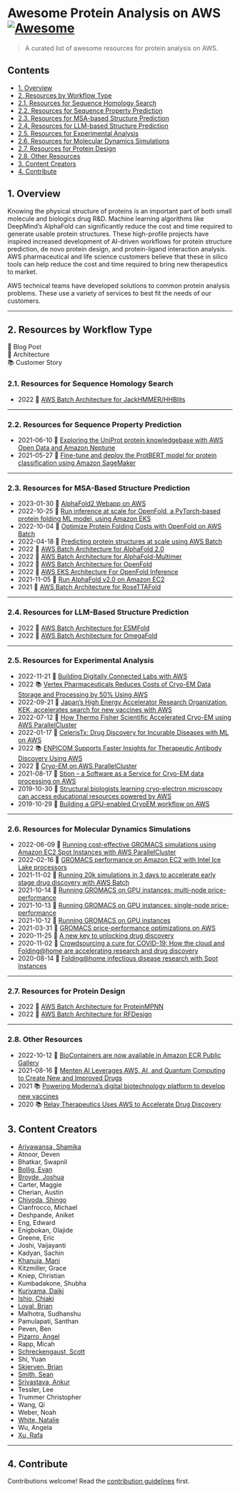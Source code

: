 # Awesome Protein Analysis on AWS [![Awesome](https://awesome.re/badge.svg)](https://awesome.re)

> A curated list of awesome resources for protein analysis on AWS.

## Contents

- [1. Overview](#1-overview)
- [2. Resources by Workflow Type](#2-resources-by-workflow-type)
- [2.1. Resources for Sequence Homology Search](#21-resources-for-sequence-homology-search)
- [2.2. Resources for Sequence Property Prediction](#22-resources-for-sequence-property-prediction)
- [2.3. Resources for MSA-based Structure Prediction](#23-resources-for-msa-based-structure-prediction)
- [2.4. Resources for LLM-based Structure Prediction](#24-resources-for-llm-based-structure-prediction)
- [2.5. Resources for Experimental Analysis](#25-resources-for-experimental-analysis)
- [2.6. Resources for Molecular Dynamics Simulations](#26-resources-for-molecular-dynamics-simulations)
- [2.7. Resources for Protein Design](#27-resources-for-protein-design)
- [2.8. Other Resources](#28-other-resources)
- [3. Content Creators](#3-content-creators)
- [4. Contribute](#4-contribute)

## 1. Overview

Knowing the physical structure of proteins is an important part of both small molecule and biologics drug R&D. Machine learning algorithms like DeepMind’s AlphaFold can significantly reduce the cost and time required to generate usable protein structures. These high-profile projects have inspired increased development of AI-driven workflows for protein structure prediction, de novo protein design, and protein-ligand interaction analysis. AWS pharmaceutical and life science customers believe that these in silico tools can help reduce the cost and time required to bring new therapeutics to market.

AWS technical teams have developed solutions to common protein analysis problems. These use a variety of services to best fit the needs of our customers.

---

## 2. Resources by Workflow Type

:newspaper: Blog Post  
:hammer: Architecture  
:books: Customer Story  

### 2.1. Resources for Sequence Homology Search

- 2022 :hammer: [AWS Batch Architecture for JackHMMER/HHBlits](https://github.com/aws-samples/aws-batch-arch-for-protein-folding)

---

### 2.2. Resources for Sequence Property Prediction

- 2021-06-10 :newspaper: [Exploring the UniProt protein knowledgebase with AWS Open Data and Amazon Neptune](https://aws.amazon.com/blogs/industries/exploring-the-uniprot-protein-knowledgebase-with-aws-open-data-and-amazon-neptune/)
- 2021-05-27 :newspaper: [Fine-tune and deploy the ProtBERT model for protein classification using Amazon SageMaker](https://aws.amazon.com/blogs/machine-learning/fine-tune-and-deploy-the-protbert-model-for-protein-classification-using-amazon-sagemaker/)

---

### 2.3. Resources for MSA-Based Structure Prediction

- 2023-01-30 :hammer: [AlphaFold2 Webapp on AWS](https://github.com/aws-samples/alphafold-protein-structure-prediction-with-frontend-app)
- 2022-10-25 :newspaper: [Run inference at scale for OpenFold, a PyTorch-based protein folding ML model, using Amazon EKS](https://aws.amazon.com/blogs/machine-learning/run-inference-at-scale-for-openfold-a-pytorch-based-protein-folding-ml-model-using-amazon-eks/)
- 2022-10-04 :newspaper: [Optimize Protein Folding Costs with OpenFold on AWS Batch](https://aws.amazon.com/blogs/hpc/optimize-protein-folding-costs-with-openfold-on-aws-batch/)
- 2022-04-18 :newspaper: [Predicting protein structures at scale using AWS Batch](https://aws.amazon.com/blogs/industries/predicting-protein-structures-at-scale-using-aws-batch/)
- 2022 :hammer: [AWS Batch Architecture for AlphaFold 2.0](https://github.com/aws-samples/aws-batch-arch-for-protein-folding)
- 2022 :hammer: [AWS Batch Architecture for AlphaFold-Multimer](https://github.com/aws-samples/aws-batch-arch-for-protein-folding)
- 2022 :hammer: [AWS Batch Architecture for OpenFold](https://github.com/aws-samples/aws-batch-arch-for-protein-folding)
- 2022 :hammer: [AWS EKS Architecture For OpenFold Inference](https://github.com/aws-samples/aws-do-openfold-inference)
- 2021-11-05 :newspaper: [Run AlphaFold v2.0 on Amazon EC2](https://aws.amazon.com/blogs/machine-learning/run-alphafold-v2-0-on-amazon-ec2/)
- 2021 :hammer: [AWS Batch Architecture for RoseTTAFold](https://github.com/aws-samples/aws-rosettafold)

---

### 2.4. Resources for LLM-Based Structure Prediction

- 2022 :hammer: [AWS Batch Architecture for ESMFold](https://github.com/aws-samples/aws-batch-arch-for-protein-folding)
- 2022 :hammer: [AWS Batch Architecture for OmegaFold](https://github.com/aws-samples/aws-batch-arch-for-protein-folding)

---

### 2.5. Resources for Experimental Analysis

- 2022-11-21 :newspaper: [Building Digitally Connected Labs with AWS](https://aws.amazon.com/blogs/industries/building-digitally-connected-labs-with-aws/)
- 2022 :books: [Vertex Pharmaceuticals Reduces Costs of Cryo-EM Data Storage and Processing by 50% Using AWS](https://aws.amazon.com/solutions/case-studies/vertex-case-study/)
- 2022-09-21 :newspaper: [Japan’s High Energy Accelerator Research Organization, KEK, accelerates search for new vaccines with AWS](https://aws.amazon.com/blogs/publicsector/japans-high-energy-accelerator-research-organization-kek-accelerates-search-new-vaccines-aws/)
- 2022-07-12 :newspaper: [How Thermo Fisher Scientific Accelerated Cryo-EM using AWS ParallelCluster](https://aws.amazon.com/blogs/hpc/how-thermo-fisher-scientific-accelerated-cryo-em-using-aws-parallelcluster/)
- 2022-01-17 :newspaper: [CelerisTx: Drug Discovery for Incurable Diseases with ML on AWS](https://aws.amazon.com/blogs/startups/celeristx-drug-discovery-for-incurable-diseases-with-ml-on-aws/)
- 2022 :books: [ENPICOM Supports Faster Insights for Therapeutic Antibody Discovery Using AWS](https://aws.amazon.com/solutions/case-studies/ENPICOM-case-study/?did=cr_card&trk=cr_card)
- 2022 :hammer: [Cryo-EM on AWS ParallelCluster](https://github.com/aws-samples/cryoem-on-aws-parallel-cluster)
- 2021-08-17 :newspaper: [Stion – a Software as a Service for Cryo-EM data processing on AWS](https://aws.amazon.com/blogs/hpc/stion-a-saas-for-cryo-em-data-processing-on-aws/)
- 2019-10-30 :newspaper: [Structural biologists learning cryo-electron microscopy can access educational resources powered by AWS](https://aws.amazon.com/blogs/publicsector/structural-biologists-learning-cryo-electron-microscopy-have-new-educational-resources-powered-by-aws/)
- 2019-10-29 :newspaper: [Building a GPU-enabled CryoEM workflow on AWS](https://aws.amazon.com/blogs/industries/building-a-gpu-enabled-cryoem-workflow-on-aws/)

---

### 2.6. Resources for Molecular Dynamics Simulations

- 2022-06-09 :newspaper: [Running cost-effective GROMACS simulations using Amazon EC2 Spot Instances with AWS ParallelCluster](https://aws.amazon.com/blogs/hpc/running-gromacs-on-spot-with-checkpointing/)
- 2022-02-16 :newspaper: [GROMACS performance on Amazon EC2 with Intel Ice Lake processors](https://aws.amazon.com/blogs/hpc/gromacs-performance-on-amazon-ec2-with-intel-ice-lake-processors/)
- 2021-11-02 :newspaper: [Running 20k simulations in 3 days to accelerate early stage drug discovery with AWS Batch](https://aws.amazon.com/blogs/hpc/running-20k-simulations-in-3-days-with-aws-batch/)
- 2021-10-14 :newspaper: [Running GROMACS on GPU instances: multi-node price-performance](https://aws.amazon.com/blogs/hpc/running-gromacs-on-gpu-instances-multi-node-price-performance/)
- 2021-10-13 :newspaper: [Running GROMACS on GPU instances: single-node price-performance](https://aws.amazon.com/blogs/hpc/running-gromacs-on-gpu-instances-single-node-price-performance/)
- 2021-10-12 :newspaper: [Running GROMACS on GPU instances](https://aws.amazon.com/blogs/hpc/running-gromacs-on-gpu-instances/)
- 2021-03-31 :newspaper: [GROMACS price-performance optimizations on AWS](https://aws.amazon.com/blogs/hpc/gromacs-price-performance-optimizations-on-aws/)
- 2020-11-25 :newspaper: [A new key to unlocking drug discovery](https://aws.amazon.com/blogs/publicsector/new-key-unlocking-drug-discovery/)
- 2020-11-02 :newspaper: [Crowdsourcing a cure for COVID-19: How the cloud and Folding@home are accelerating research and drug discovery](https://aws.amazon.com/blogs/publicsector/crowdsourcing-cure-covid-19-cloud-accelerating-research-drug-discovery/)
- 2020-08-14 :newspaper: [Folding@home infectious disease research with Spot Instances](https://aws.amazon.com/blogs/compute/foldinghome-infectious-disease-research-with-spot-instances/)

---

### 2.7. Resources for Protein Design

- 2022 :hammer: [AWS Batch Architecture for ProteinMPNN](https://github.com/aws-samples/aws-batch-arch-for-protein-folding)
- 2022 :hammer: [AWS Batch Architecture for RFDesign](https://github.com/aws-samples/aws-batch-arch-for-protein-folding)

---

### 2.8. Other Resources

- 2022-10-12 :newspaper: [BioContainers are now available in Amazon ECR Public Gallery](https://aws.amazon.com/blogs/hpc/biocontainers-are-now-available-in-amazon-ecr-public-gallery/)
- 2021-08-16 :newspaper: [Menten AI Leverages AWS, AI, and Quantum Computing to Create New and Improved Drugs](https://aws.amazon.com/blogs/startups/menten-ai-leverages-aws-ai-quantum-computing-to-create-drugs/)
- 2021 :books: [Powering Moderna’s digital biotechnology platform to develop new vaccines](https://aws.amazon.com/solutions/case-studies/moderna-machine-learning/?did=cr_card&trk=cr_card)
- 2020 :books: [Relay Therapeutics Uses AWS to Accelerate Drug Discovery](https://aws.amazon.com/solutions/case-studies/relay-therapeutics/)

## 3. Content Creators

- [Ariyawansa, Shamika](https://github.com/shamika)
- Atnoor, Deven
- Bhatkar, Swapnil
- [Bollig, Evan](https://github.com/bollig)
- [Broyde, Joshua](https://github.com/JoshB29)
- Carter, Maggie
- Cherian, Austin
- [Chiyoda, Shingo](https://github.com/shingochiyoda)
- Cianfrocco, Michael
- Deshpande, Aniket
- Eng, Edward
- Enigbokan, Olajide
- Greene, Eric
- Joshi, Vaijayanti
- Kadyan, Sachin
- [Khanuja, Mani](https://github.com/mani-aiml)
- Kitzmiller, Grace
- Kniep, Christian
- Kumbadakone, Shubha
- [Kuriyama, Daiki](https://github.com/kuridaik)
- [Ishio, Chiaki](https://github.com/chiaki-i)
- [Loyal, Brian](https://github.com/brianloyal)
- Malhotra, Sudhanshu
- Pamulapati, Santhan
- Peven, Ben
- [Pizarro, Angel](https://github.com/delagoya)
- Rapp, Micah
- [Schreckengaust, Scott](https://github.com/scottschreckengaust)
- Shi, Yuan
- [Skjerven, Brian](https://github.com/skjerven)
- [Smith, Sean](https://github.com/sean-smith)
- [Srivastava, Ankur](https://github.com/awsankur)
- Tessler, Lee
- Trummer Christopher
- Wang, Qi
- Weber, Noah
- [White, Natalie](https://github.com/natalie-white-aws)
- Wu, Angela
- [Xu, Rafa](https://github.com/aaaaatoz)

---

## 4. Contribute

Contributions welcome! Read the [contribution guidelines](contributing.md) first.
